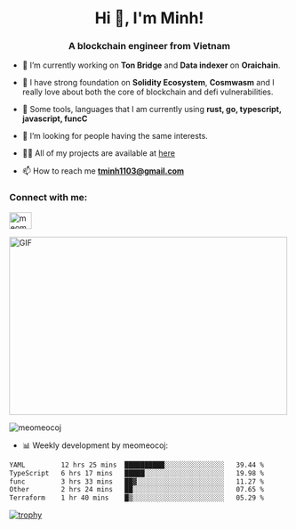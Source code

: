 <h1 align="center">Hi 👋, I'm Minh!</h1>
<h3 align="center">A blockchain engineer from Vietnam</h3>

- 🌱 I’m currently working on **Ton Bridge** and **Data indexer** on **Oraichain**.

- 📖 I have strong foundation on **Solidity Ecosystem**, **Cosmwasm** and I really love about both the core of blockchain and defi vulnerabilities.

- 💬 Some tools, languages that I am currently using **rust, go, typescript, javascript, funcC**

- 🤝 I’m looking for people having the same interests.

- 👨‍💻 All of my projects are available at [here](https://github.com/meomeocoj?tab=repositories)

- 📫 How to reach me **tminh1103@gmail.com**


<h3 align="left">Connect with me:</h3>
<p align="left">
<a href="https://www.linkedin.com/in/meomeocoj/" target="blank"><img align="center" src="https://raw.githubusercontent.com/rahuldkjain/github-profile-readme-generator/master/src/images/icons/Social/linked-in-alt.svg" alt="meomeocoj" height="30" width="40" /></a>
</p>
<img align="center" alt="GIF" src="https://media.giphy.com/media/v1.Y2lkPTc5MGI3NjExaGx2OTI2N240MnFxdWYxZmY5NHJwaDI4MmQ0MTl6bHY5cmsxNm90OSZlcD12MV9pbnRlcm5hbF9naWZfYnlfaWQmY3Q9Zw/lQJNunHwZ32RGilGRO/giphy.gif" width="500" height="320" />

<p><img align="center" src="https://github-readme-stats.vercel.app/api/top-langs?username=meomeocoj&show_icons=true&locale=en&layout=compact" alt="meomeocoj" /></p>

- 📊 Weekly development by meomeocoj:
<!--START_SECTION:waka-->

```txt
YAML         12 hrs 25 mins  ██████████░░░░░░░░░░░░░░░   39.44 %
TypeScript   6 hrs 17 mins   █████░░░░░░░░░░░░░░░░░░░░   19.98 %
func         3 hrs 33 mins   ██▓░░░░░░░░░░░░░░░░░░░░░░   11.27 %
Other        2 hrs 24 mins   ██░░░░░░░░░░░░░░░░░░░░░░░   07.65 %
Terraform    1 hr 40 mins    █▒░░░░░░░░░░░░░░░░░░░░░░░   05.29 %
```

<!--END_SECTION:waka-->


[![trophy](https://github-profile-trophy.vercel.app/?username=meomeocoj&theme=onedark)]()
